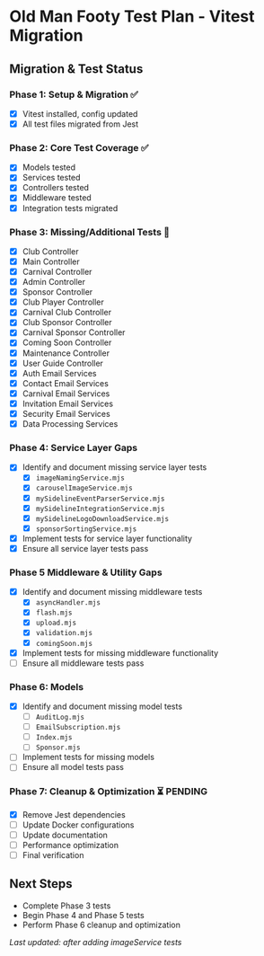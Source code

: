 # Old Man Footy Test Plan - Vitest Migration

## Migration & Test Status

### Phase 1: Setup & Migration ✅
- [x] Vitest installed, config updated
- [x] All test files migrated from Jest

### Phase 2: Core Test Coverage ✅
- [x] Models tested
- [x] Services tested
- [x] Controllers tested
- [x] Middleware tested
- [x] Integration tests migrated

### Phase 3: Missing/Additional Tests 🚧
- [x] Club Controller
- [x] Main Controller
- [x] Carnival Controller
- [x] Admin Controller
- [x] Sponsor Controller
- [x] Club Player Controller
- [x] Carnival Club Controller
- [x] Club Sponsor Controller
- [x] Carnival Sponsor Controller
- [x] Coming Soon Controller
- [x] Maintenance Controller
- [x] User Guide Controller
- [x] Auth Email Services
- [x] Contact Email Services
- [x] Carnival Email Services
- [x] Invitation Email Services
- [x] Security Email Services
- [x] Data Processing Services

### Phase 4: **Service Layer Gaps**
- [x] Identify and document missing service layer tests
  - [x] `imageNamingService.mjs`
  - [x] `carouselImageService.mjs`
  - [x] `mySidelineEventParserService.mjs`
  - [x] `mySidelineIntegrationService.mjs`
  - [x] `mySidelineLogoDownloadService.mjs`
  - [x] `sponsorSortingService.mjs`
- [x] Implement tests for service layer functionality
- [x] Ensure all service layer tests pass

### Phase 5 **Middleware & Utility Gaps**
- [x] Identify and document missing middleware tests
  - [x] `asyncHandler.mjs`
  - [x] `flash.mjs`
  - [x] `upload.mjs`
  - [x] `validation.mjs`
  - [x] `comingSoon.mjs`
- [x] Implement tests for missing middleware functionality
- [ ] Ensure all middleware tests pass

### Phase 6: **Models**
- [x] Identify and document missing model tests
  - [ ] `AuditLog.mjs`
  - [ ] `EmailSubscription.mjs`
  - [ ] `Index.mjs`
  - [ ] `Sponsor.mjs`
- [ ] Implement tests for missing models
- [ ] Ensure all model tests pass

### Phase 7: Cleanup & Optimization ⏳ PENDING
- [x] Remove Jest dependencies
- [ ] Update Docker configurations
- [ ] Update documentation
- [ ] Performance optimization
- [ ] Final verification

## Next Steps
- Complete Phase 3 tests
- Begin Phase 4 and Phase 5 tests
- Perform Phase 6 cleanup and optimization
  

*Last updated: after adding imageService tests*